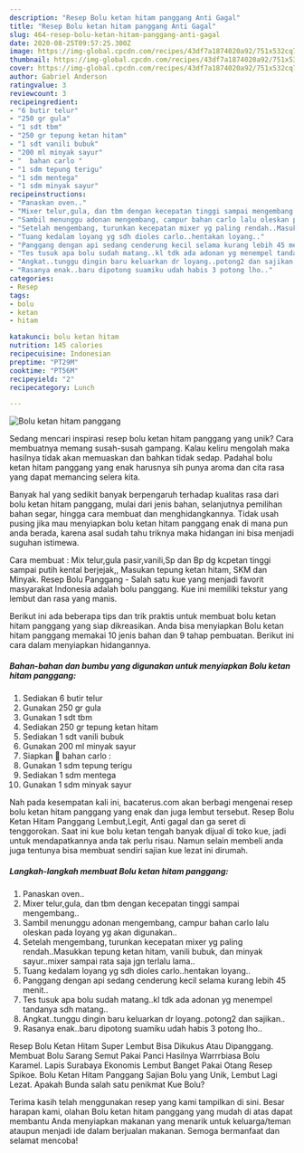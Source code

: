 ```yaml
---
description: "Resep Bolu ketan hitam panggang Anti Gagal"
title: "Resep Bolu ketan hitam panggang Anti Gagal"
slug: 464-resep-bolu-ketan-hitam-panggang-anti-gagal
date: 2020-08-25T09:57:25.300Z
image: https://img-global.cpcdn.com/recipes/43df7a1874020a92/751x532cq70/bolu-ketan-hitam-panggang-foto-resep-utama.jpg
thumbnail: https://img-global.cpcdn.com/recipes/43df7a1874020a92/751x532cq70/bolu-ketan-hitam-panggang-foto-resep-utama.jpg
cover: https://img-global.cpcdn.com/recipes/43df7a1874020a92/751x532cq70/bolu-ketan-hitam-panggang-foto-resep-utama.jpg
author: Gabriel Anderson
ratingvalue: 3
reviewcount: 3
recipeingredient:
- "6 butir telur"
- "250 gr gula"
- "1 sdt tbm"
- "250 gr tepung ketan hitam"
- "1 sdt vanili bubuk"
- "200 ml minyak sayur"
- "  bahan carlo "
- "1 sdm tepung terigu"
- "1 sdm mentega"
- "1 sdm minyak sayur"
recipeinstructions:
- "Panaskan oven.."
- "Mixer telur,gula, dan tbm dengan kecepatan tinggi sampai mengembang.."
- "Sambil menunggu adonan mengembang, campur bahan carlo lalu oleskan pada loyang yg akan digunakan.."
- "Setelah mengembang, turunkan kecepatan mixer yg paling rendah..Masukkan tepung ketan hitam, vanili bubuk, dan minyak sayur..mixer sampai rata saja jgn terlalu lama.."
- "Tuang kedalam loyang yg sdh dioles carlo..hentakan loyang.."
- "Panggang dengan api sedang cenderung kecil selama kurang lebih 45 menit.."
- "Tes tusuk apa bolu sudah matang..kl tdk ada adonan yg menempel tandanya sdh matang.."
- "Angkat..tunggu dingin baru keluarkan dr loyang..potong2 dan sajikan.."
- "Rasanya enak..baru dipotong suamiku udah habis 3 potong lho.."
categories:
- Resep
tags:
- bolu
- ketan
- hitam

katakunci: bolu ketan hitam 
nutrition: 145 calories
recipecuisine: Indonesian
preptime: "PT29M"
cooktime: "PT56M"
recipeyield: "2"
recipecategory: Lunch

---
```



![Bolu ketan hitam panggang](https://img-global.cpcdn.com/recipes/43df7a1874020a92/751x532cq70/bolu-ketan-hitam-panggang-foto-resep-utama.jpg)

Sedang mencari inspirasi resep bolu ketan hitam panggang yang unik? Cara membuatnya memang susah-susah gampang. Kalau keliru mengolah maka hasilnya tidak akan memuaskan dan bahkan tidak sedap. Padahal bolu ketan hitam panggang yang enak harusnya sih punya aroma dan cita rasa yang dapat memancing selera kita.

Banyak hal yang sedikit banyak berpengaruh terhadap kualitas rasa dari bolu ketan hitam panggang, mulai dari jenis bahan, selanjutnya pemilihan bahan segar, hingga cara membuat dan menghidangkannya. Tidak usah pusing jika mau menyiapkan bolu ketan hitam panggang enak di mana pun anda berada, karena asal sudah tahu triknya maka hidangan ini bisa menjadi suguhan istimewa.

Cara membuat : Mix telur,gula pasir,vanili,Sp dan Bp dg kcpetan tinggi sampai putih kental berjejak,, Masukan tepung ketan hitam, SKM dan Minyak. Resep Bolu Panggang - Salah satu kue yang menjadi favorit masyarakat Indonesia adalah bolu panggang. Kue ini memiliki tekstur yang lembut dan rasa yang manis.


Berikut ini ada beberapa tips dan trik praktis untuk membuat bolu ketan hitam panggang yang siap dikreasikan. Anda bisa menyiapkan Bolu ketan hitam panggang memakai 10 jenis bahan dan 9 tahap pembuatan. Berikut ini cara dalam menyiapkan hidangannya.

<!--inarticleads1-->

##### Bahan-bahan dan bumbu yang digunakan untuk menyiapkan Bolu ketan hitam panggang:

1. Sediakan 6 butir telur
1. Gunakan 250 gr gula
1. Gunakan 1 sdt tbm
1. Sediakan 250 gr tepung ketan hitam
1. Sediakan 1 sdt vanili bubuk
1. Gunakan 200 ml minyak sayur
1. Siapkan  🍴 bahan carlo :
1. Gunakan 1 sdm tepung terigu
1. Sediakan 1 sdm mentega
1. Gunakan 1 sdm minyak sayur


Nah pada kesempatan kali ini, bacaterus.com akan berbagi mengenai resep bolu ketan hitam panggang yang enak dan juga lembut tersebut. Resep Bolu Ketan Hitam Panggang Lembut,Legit, Anti gagal dan ga seret di tenggorokan. Saat ini kue bolu ketan tengah banyak dijual di toko kue, jadi untuk mendapatkannya anda tak perlu risau. Namun selain membeli anda juga tentunya bisa membuat sendiri sajian kue lezat ini dirumah. 

<!--inarticleads2-->

##### Langkah-langkah membuat Bolu ketan hitam panggang:

1. Panaskan oven..
1. Mixer telur,gula, dan tbm dengan kecepatan tinggi sampai mengembang..
1. Sambil menunggu adonan mengembang, campur bahan carlo lalu oleskan pada loyang yg akan digunakan..
1. Setelah mengembang, turunkan kecepatan mixer yg paling rendah..Masukkan tepung ketan hitam, vanili bubuk, dan minyak sayur..mixer sampai rata saja jgn terlalu lama..
1. Tuang kedalam loyang yg sdh dioles carlo..hentakan loyang..
1. Panggang dengan api sedang cenderung kecil selama kurang lebih 45 menit..
1. Tes tusuk apa bolu sudah matang..kl tdk ada adonan yg menempel tandanya sdh matang..
1. Angkat..tunggu dingin baru keluarkan dr loyang..potong2 dan sajikan..
1. Rasanya enak..baru dipotong suamiku udah habis 3 potong lho..


Resep Bolu Ketan Hitam Super Lembut Bisa Dikukus Atau Dipanggang. Membuat Bolu Sarang Semut Pakai Panci Hasilnya Warrrbiasa Bolu Karamel. Lapis Surabaya Ekonomis Lembut Banget Pakai Otang Resep Spikoe. Bolu Ketan Hitam Panggang Sajian Bolu yang Unik, Lembut Lagi Lezat. Apakah Bunda salah satu penikmat Kue Bolu? 

Terima kasih telah menggunakan resep yang kami tampilkan di sini. Besar harapan kami, olahan Bolu ketan hitam panggang yang mudah di atas dapat membantu Anda menyiapkan makanan yang menarik untuk keluarga/teman ataupun menjadi ide dalam berjualan makanan. Semoga bermanfaat dan selamat mencoba!
